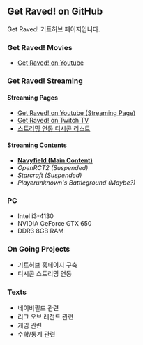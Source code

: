 ## Get Raved! on GitHub

Get Raved! 기트허브 페이지입니다.
  
  

### Get Raved! Movies

* [Get Raved! on Youtube](https://www.youtube.com/channel/UCddjChClpRKImlG8fepmypA)
  
  

### Get Raved! Streaming

#### Streaming Pages
* [Get Raved! on Youtube (Streaming Page)](https://www.youtube.com/channel/UCddjChClpRKImlG8fepmypA/live)
* [Get Raved! on Twitch TV](https://go.twitch.tv/trollingrave)
* [스트리밍 연동 디시콘 리스트](https://gist.githubusercontent.com/Get-Raved/57fbde60b5e19fcb31406d9cc0dc8600/raw/dccon_list.json)

#### Streaming Contents
* [**Navyfield (Main Content)**](http://navyfield.co.kr/main.asp)
* _OpenRCT2 (Suspended)_
* _Starcraft (Suspended)_
* _Playerunknown's Battleground (Maybe?)_
  
  

### PC

* Intel i3-4130
* NVIDIA GeForce GTX 650
* DDR3 8GB RAM
  
  

### On Going Projects

* 기트허브 홈페이지 구축
* 디시콘 스트리밍 연동
  
  

### Texts

* 네이비필드 관련
* 리그 오브 레전드 관련
* 게임 관련
* 수학/통계 관련
